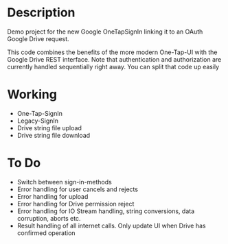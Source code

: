 # Description
Demo project for the new Google OneTapSignIn linking it to an OAuth Google Drive request. 

This code combines the benefits of the more modern One-Tap-UI with the Google Drive REST interface. Note that authentication and authorization are currently handled sequentially right away. You can split that code up easily

# Working
- One-Tap-SignIn
- Legacy-SignIn
- Drive string file upload
- Drive string file download

# To Do
- Switch between sign-in-methods
- Error handling for user cancels and rejects
- Error handling for upload
- Error handling for Drive permission reject
- Error handling for IO Stream handling, string conversions, data corruption, aborts etc.
- Result handling of all internet calls. Only update UI when Drive has confirmed operation
